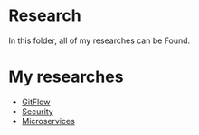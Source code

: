 # Research
In this folder, all of my researches can be Found.

# My researches
- [GitFlow](https://github.com/Fontys-Brett-Mulder/CardGames/blob/main/Research/GitFlow.research.md)
- [Security](https://github.com/Fontys-Brett-Mulder/CardGames/blob/main/Research/Secutiry.research.md) 
- [Microservices](https://github.com/Fontys-Brett-Mulder/CardGames/blob/main/Research/Microservices.research.md)
